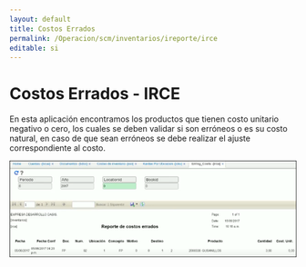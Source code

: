 ```yaml
---
layout: default
title: Costos Errados
permalink: /Operacion/scm/inventarios/ireporte/irce
editable: si
---
```


# Costos Errados - IRCE

En esta aplicación encontramos los productos que tienen costo unitario negativo o cero, los cuales se deben validar si son erróneos o es su costo natural, en caso de que sean erróneos se debe realizar el ajuste correspondiente al costo.


![](errado.png)